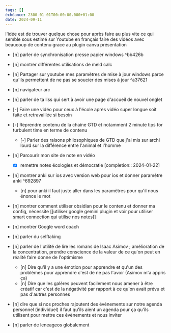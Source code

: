 ```yaml
---
tags: []
échéance: 2300-01-01T00:00:00.000+01:00
date: 2024-09-11
---
```

l'idée est de trouver quelque chose pour après faire au plus vite ce qui semble sous estimé sur Youtube en français
faire des vidéos avec beaucoup de contenu grace au plugin canva présentation
- [n] parler de synchronisation presse papier windows ^bb426b

- [n] montrer différentes utilisations de meld calc
- [n] Partager sur youtube mes paramètres de mise à jour windows parce qu'ils permettent de ne pas se soucier des mises à jour ^a37621

- [n] navigateur arc
- [n] parler de ta liss qui sert à avoir une page d'accueil de nouvel onglet
- [-] Faire une vidéo pour ceux à l'école après vidéo super longue soit faite et retravaillée si besoin
- [-] Reprendre contenu de la chaîne GTD et notamment 2 minute tips for turbulent time en terme de contenu
	- [-] Parler des raisons philosophiques de GTD que j'ai mis sur archi lourd sur la différence entre l'animal et l'homme
- [n] Parcourir mon site de note en vidéo
	- [x] remettre notes écologies et démocratie  [completion:: 2024-01-22]
- [n] montrer anki sur ios avec version web pour ios et donner paramètre anki ^692897
	- [n] pour anki il faut juste aller dans les paramètres pour qu'il nous énonce le mot
- [n] montrer comment utiliser obsidian pour le contenu et donner ma config, nécessite [[utiliser google gemini plugin et voir pour utiliser smart connection qui utilise nos notes]]
- [n] montrer Google word coach 
- [n] parler du selftaking
- [n] parler de l'utilité de lire les romans de Isaac Asimov  ; amélioration de la concentration, prendre conscience de la valeur de ce qu'on peut en réalité faire donne de l'optimisme
	- [n] Dire qu'il y a une émotion pour apprendre et qu'un des problèmes pour apprendre c'est de ne pas l'avoir (Asimov m'a appris ça)
	- [n] Dire que les galères peuvent facilement nous amener à être créatif car c'est de la négativité par rapport à ce qu'on avait prévu et pas d'autres personnes
- [n] dire que si nos proches rajoutent des évènements sur notre agenda personnel (individuel) il faut qu'ils aient un agenda pour ça qu'ils utilisent pour mettre ces évènements et nous inviter

- [n] parler de leneageos globalement